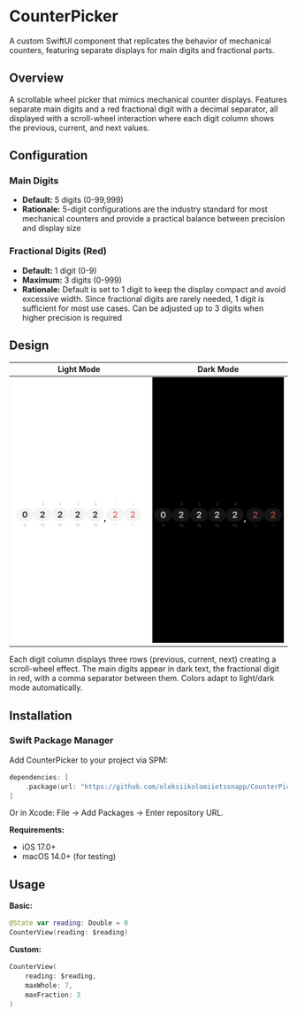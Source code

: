 # CounterPicker

A custom SwiftUI component that replicates the behavior of mechanical counters, featuring separate displays for main digits and fractional parts.

## Overview

A scrollable wheel picker that mimics mechanical counter displays. Features separate main digits and a red fractional digit with a decimal separator, all displayed with a scroll-wheel interaction where each digit column shows the previous, current, and next values.

## Configuration

### Main Digits
- **Default:** 5 digits (0-99,999)
- **Rationale:** 5-digit configurations are the industry standard for most mechanical counters and provide a practical balance between precision and display size

### Fractional Digits (Red)
- **Default:** 1 digit (0-9)
- **Maximum:** 3 digits (0-999)
- **Rationale:** Default is set to 1 digit to keep the display compact and avoid excessive width. Since fractional digits are rarely needed, 1 digit is sufficient for most use cases. Can be adjusted up to 3 digits when higher precision is required

## Design

| Light Mode | Dark Mode |
|---|---|
| ![Light Mode](.screenshots/light.png) | ![Dark Mode](.screenshots/dark.png) |

Each digit column displays three rows (previous, current, next) creating a scroll-wheel effect. The main digits appear in dark text, the fractional digit in red, with a comma separator between them. Colors adapt to light/dark mode automatically.

## Installation

### Swift Package Manager

Add CounterPicker to your project via SPM:

```swift
dependencies: [
    .package(url: "https://github.com/oleksiikolomiietssnapp/CounterPicker.git", from: "1.0.0")
]
```

Or in Xcode: File → Add Packages → Enter repository URL.

**Requirements:**
- iOS 17.0+
- macOS 14.0+ (for testing)

## Usage

**Basic:**
```swift
@State var reading: Double = 0
CounterView(reading: $reading)
```

**Custom:**
```swift
CounterView(
    reading: $reading,
    maxWhole: 7,
    maxFraction: 3
)
```
